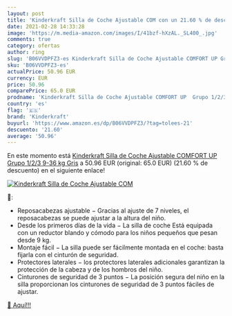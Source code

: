 ```yaml
---
layout: post
title: 'Kinderkraft Silla de Coche Ajustable COM con un 21.60 % de descuento'
date: 2021-02-28 14:33:28
image: 'https://m.media-amazon.com/images/I/41bzf-hXzAL._SL400_.jpg'
comments: true
category: ofertas
author: ring
slug: 'B06VVDPFZ3-es Kinderkraft Silla de Coche Ajustable COMFORT UP Grupo...'
sku: 'B06VVDPFZ3-es'
actualPrice: 50.96 EUR
currency: EUR
price: 50.96
comparePrice: 65.0 EUR
prodname: 'Kinderkraft Silla de Coche Ajustable COMFORT UP  Grupo 1/2/3  9-36 kg  Gris'
country: 'es'
flag: '🇪🇸'
brand: 'Kinderkraft'
buyurl: 'https://www.amazon.es/dp/B06VVDPFZ3/?tag=tolees-21'
descuento: '21.60'
average: '50.96'
---
```


En este momento está [Kinderkraft Silla de Coche Ajustable COMFORT UP  Grupo 1/2/3  9-36 kg  Gris](https://www.amazon.es/dp/B06VVDPFZ3/?tag=tolees-21) a 50.96 EUR (original: 65.0 EUR) (21.60 %  de descuento) en el siguiente enlace!

[![Kinderkraft Silla de Coche Ajustable COM](https://m.media-amazon.com/images/I/41bzf-hXzAL._SL400_.jpg)](https://www.amazon.es/dp/B06VVDPFZ3/?tag=tolees-21)

🔎:

- Reposacabezas ajustable − Gracias al ajuste de 7 niveles, el reposacabezas se puede ajustar a la altura del niño.
- Desde los primeros días de la vida − La silla de coche Está equipada con un reductor blando y cómodo para los niños pequeños que pesan desde 9 kg.
- Montaje fácil − La silla puede ser fácilmente montada en el coche: basta fijarla con el cinturón de seguridad.
- Protectores laterales − los protectores laterales adicionales garantizan la protección de la cabeza y de los hombros del niño.
- Cinturones de seguridad de 3 puntos − La posición segura del niño en la silla proporcionan los cinturones de seguridad de 3 puntos fáciles de ajustar.

[🛒 Aquí!!!](https://www.amazon.es/dp/B06VVDPFZ3/?tag=tolees-21)
